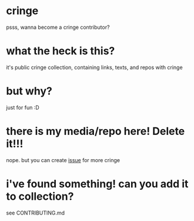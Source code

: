 # cringe
psss, wanna become a cringe contributor?

# what the heck is this?
it's public cringe collection, containing links, texts, and repos with cringe

# but why?
just for fun :D

# there is my media/repo here! Delete it!!!
nope. but you can create [issue](https://github.com/cringelab/cringe/issues) for more cringe

# i've found something! can you add it to collection?
see CONTRIBUTING.md
